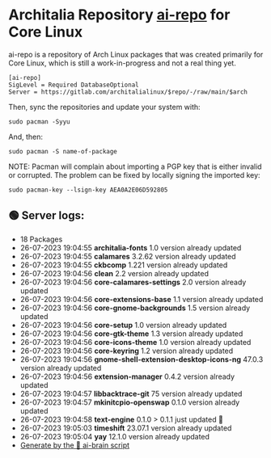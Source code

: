 # Architalia Repository [ai-repo](https://gitlab.com/architalialinux/ai-repo) for Core Linux

ai-repo is a repository of Arch Linux packages that was created primarily for Core Linux, which is still a work-in-progress and not a real thing yet.

```
[ai-repo]
SigLevel = Required DatabaseOptional
Server = https://gitlab.com/architalialinux/$repo/-/raw/main/$arch 
```

Then, sync the repositories and update your system with:

```
sudo pacman -Syyu
```

And, then:

```
sudo pacman -S name-of-package
```

NOTE: Pacman will complain about importing a PGP key that is either invalid or corrupted.  The problem can be fixed by locally signing the imported key:

```
sudo pacman-key --lsign-key AEA0A2E06D592805
```



## 🟢 Server logs:
- 18 Packages
- 26-07-2023 19:04:55 **architalia-fonts** 1.0 version already updated
- 26-07-2023 19:04:55 **calamares** 3.2.62 version already updated
- 26-07-2023 19:04:55 **ckbcomp** 1.221 version already updated
- 26-07-2023 19:04:56 **clean** 2.2 version already updated
- 26-07-2023 19:04:56 **core-calamares-settings** 2.0 version already updated
- 26-07-2023 19:04:56 **core-extensions-base** 1.1 version already updated
- 26-07-2023 19:04:56 **core-gnome-backgrounds** 1.5 version already updated
- 26-07-2023 19:04:56 **core-setup** 1.0 version already updated
- 26-07-2023 19:04:56 **core-gtk-theme** 1.3 version already updated
- 26-07-2023 19:04:56 **core-icons-theme** 1.0 version already updated
- 26-07-2023 19:04:56 **core-keyring** 1.2 version already updated
- 26-07-2023 19:04:56 **gnome-shell-extension-desktop-icons-ng** 47.0.3 version already updated
- 26-07-2023 19:04:56 **extension-manager** 0.4.2 version already updated
- 26-07-2023 19:04:57 **libbacktrace-git** 75 version already updated
- 26-07-2023 19:04:57 **mkinitcpio-openswap** 0.1.0 version already updated
- 26-07-2023 19:04:58 **text-engine** 0.1.0 > 0.1.1 just updated 🔹
- 26-07-2023 19:05:03 **timeshift** 23.07.1 version already updated
- 26-07-2023 19:05:04 **yay** 12.1.0 version already updated
 - [Generate by the 🤖 ai-brain script](https://gitlab.com/architalialinux/ai-repo/-/blob/main/ai-brain)
